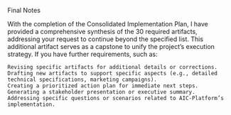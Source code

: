 Final Notes

With the completion of the Consolidated Implementation Plan, I have provided a comprehensive synthesis of the 30 required artifacts, addressing your request to continue beyond the specified list. This additional artifact serves as a capstone to unify the project’s execution strategy. If you have further requirements, such as:

    Revising specific artifacts for additional details or corrections.
    Drafting new artifacts to support specific aspects (e.g., detailed technical specifications, marketing campaigns).
    Creating a prioritized action plan for immediate next steps.
    Generating a stakeholder presentation or executive summary.
    Addressing specific questions or scenarios related to AIC-Platform’s implementation.
